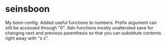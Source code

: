 # seinsboon
My boon config. 
Added useful functions to numbers.
Prefix argument can still be accessed through "0". 
Xah-functions mostly unalterated save for changing next and previous parenthesis so that you can substitute contents right away with "s c".
